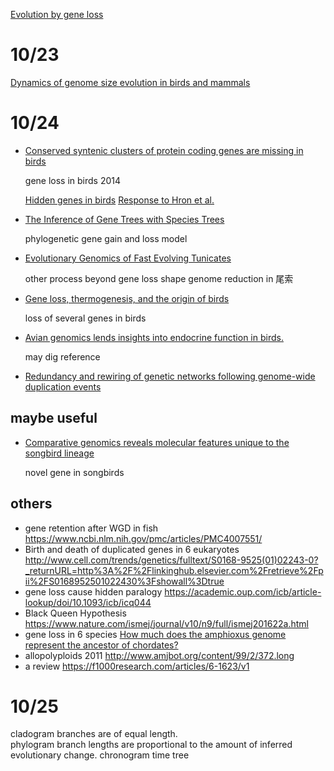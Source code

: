 [Evolution by gene loss](https://www.nature.com/nrg/journal/v17/n7/full/nrg.2016.39.html)



# 10/23

[Dynamics of genome size evolution in birds and mammals](http://www.pnas.org/content/114/8/E1460.full)



# 10/24

- [Conserved syntenic clusters of protein coding genes are missing in birds](https://genomebiology.biomedcentral.com/articles/10.1186/s13059-014-0565-1)

    gene loss in birds 2014

    [Hidden genes in birds](https://genomebiology.biomedcentral.com/articles/10.1186/s13059-015-0724-z)
    [Response to Hron et al.](https://genomebiology.biomedcentral.com/articles/10.1186/s13059-015-0725-y)

- [The Inference of Gene Trees with Species Trees](https://academic.oup.com/sysbio/article-lookup/doi/10.1093/sysbio/syu048)

    phylogenetic gene gain and loss model

- [Evolutionary Genomics of Fast Evolving Tunicates](https://academic.oup.com/gbe/article-lookup/doi/10.1093/gbe/evu122)
    
    other process beyond gene loss shape genome reduction in 尾索

- [Gene loss, thermogenesis, and the origin of birds](http://onlinelibrary.wiley.com/doi/10.1111/nyas.12090/abstract)

    loss of several genes in birds

- [Avian genomics lends insights into endocrine function in birds.](https://linkinghub.elsevier.com/retrieve/pii/S0016-6480(17)30184-3)

    may dig reference

- [Redundancy and rewiring of genetic networks following genome-wide duplication events](https://linkinghub.elsevier.com/retrieve/pii/S1369-5266(12)00004-0)

## maybe useful

- [Comparative genomics reveals molecular features unique to the songbird lineage](https://bmcgenomics.biomedcentral.com/articles/10.1186/1471-2164-15-1082)

    novel gene in songbirds

## others

- gene retention after WGD in fish  https://www.ncbi.nlm.nih.gov/pmc/articles/PMC4007551/  
- Birth and death of duplicated genes in 6 eukaryotes http://www.cell.com/trends/genetics/fulltext/S0168-9525(01)02243-0?_returnURL=http%3A%2F%2Flinkinghub.elsevier.com%2Fretrieve%2Fpii%2FS0168952501022430%3Fshowall%3Dtrue  
- gene loss cause hidden paralogy https://academic.oup.com/icb/article-lookup/doi/10.1093/icb/icq044  
- Black Queen Hypothesis https://www.nature.com/ismej/journal/v10/n9/full/ismej201622a.html  
- gene loss in 6 species [How much does the amphioxus genome represent the ancestor of chordates?](https://academic.oup.com/bfg/article-lookup/doi/10.1093/bfgp/els003)  
- allopolyploids 2011 http://www.amjbot.org/content/99/2/372.long  
- a review https://f1000research.com/articles/6-1623/v1  



# 10/25

cladogram   branches are of equal length.  
phylogram   branch lengths are proportional to the amount of inferred evolutionary change.
chronogram  time tree
